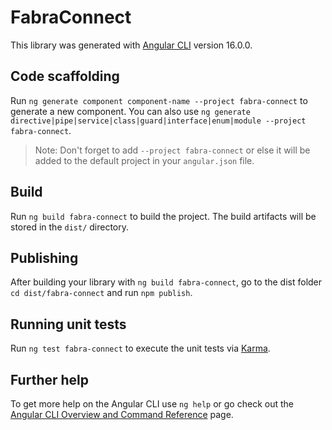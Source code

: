 # FabraConnect

This library was generated with [Angular CLI](https://github.com/angular/angular-cli) version 16.0.0.

## Code scaffolding

Run `ng generate component component-name --project fabra-connect` to generate a new component. You can also use `ng generate directive|pipe|service|class|guard|interface|enum|module --project fabra-connect`.
> Note: Don't forget to add `--project fabra-connect` or else it will be added to the default project in your `angular.json` file. 

## Build

Run `ng build fabra-connect` to build the project. The build artifacts will be stored in the `dist/` directory.

## Publishing

After building your library with `ng build fabra-connect`, go to the dist folder `cd dist/fabra-connect` and run `npm publish`.

## Running unit tests

Run `ng test fabra-connect` to execute the unit tests via [Karma](https://karma-runner.github.io).

## Further help

To get more help on the Angular CLI use `ng help` or go check out the [Angular CLI Overview and Command Reference](https://angular.io/cli) page.
